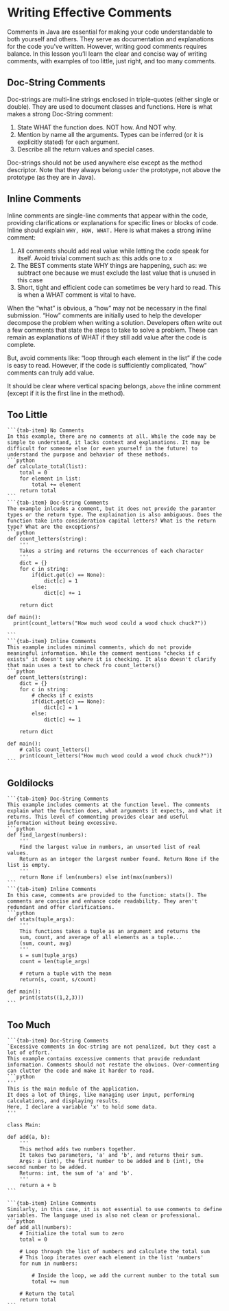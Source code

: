 # Writing Effective Comments

Comments in Java are essential for making your code understandable to both yourself and others. They serve as documentation and explanations for the code you've written. However, writing good comments requires balance. In this lesson you’ll learn the clear and concise way of writing comments, with examples of too little, just right, and too many comments.

## Doc-String Comments
Doc-strings are multi-line strings enclosed in triple-quotes (either single or double). They are used to document classes and functions. Here is what makes a strong Doc-String comment:
1. State WHAT the function does. NOT how. And NOT why.
2. Mention by name all the arguments. Types can be inferred (or it is explicitly stated) for each argument.
3. Describe all the return values and special cases.

Doc-strings should not be used anywhere else except as the method descriptor.
Note that they always belong `under` the prototype, not above the prototype (as they are in Java).

## Inline Comments 
Inline comments are single-line comments that appear within the code, providing clarifications or explanations for specific lines or blocks of code. Inline should explain `WHY, HOW, WHAT.` Here is what makes a strong inline comment:
1. All comments should add real value while letting the code speak for itself. Avoid trivial comment such as: this adds one to x
2. The BEST comments state WHY things are happening, such as: we subtract one because we must exclude the last value that is unused in this case
3. Short, tight and efficient code can sometimes be very hard to read. This is when a WHAT comment is vital to have.

When the “what” is obvious, a “how” may not be necessary in the final submission. “How” comments are initially used to help the developer decompose the problem when writing a solution. Developers often write out a few comments that state the steps to take to solve a problem. These can remain as explanations of WHAT if they still add value after the code is complete. 

But, avoid comments like: “loop through each element in the list” if the code is easy to read. However, if the code is sufficiently complicated, “how” comments can truly add value.

It should be clear where vertical spacing belongs, `above` the inline comment (except if it is the first line in the method).

## Too Little
````{tab-set} 
```{tab-item} No Comments
In this example, there are no comments at all. While the code may be simple to understand, it lacks context and explanations. It may be difficult for someone else (or even yourself in the future) to understand the purpose and behavior of these methods.
```python 
def calculate_total(list):
    total = 0
    for element in list:
        total += element
    return total
```
```{tab-item} Doc-String Comments
The example inlcudes a comment, but it does not provide the paramter types or the return type. The explaination is also ambiguous. Does the function take into consideration capital letters? What is the return type? What are the exceptions?
```python
def count_letters(string):
    ''' 
    Takes a string and returns the occurrences of each character
    '''
    dict = {}
    for c in string:
        if(dict.get(c) == None):
            dict[c] = 1
        else:
            dict[c] += 1

    return dict

def main():
  print(count_letters("How much wood could a wood chuck chuck?"))

```
```{tab-item} Inline Comments
This example includes minimal comments, which do not provide meaningful information. While the comment mentions "checks if c exists" it doesn't say where it is checking. It also doesn't clarify that main uses a test to check fro count_letters()
```python
def count_letters(string):
    dict = {}
    for c in string:
        # checks if c exists
        if(dict.get(c) == None):
            dict[c] = 1
        else:
            dict[c] += 1

    return dict

def main():
    # calls count_letters()
    print(count_letters("How much wood could a wood chuck chuck?"))
```
````

## Goldilocks
````{tab-set} 
```{tab-item} Doc-String Comments
This example includes comments at the function level. The comments explain what the function does, what arguments it expects, and what it returns. This level of commenting provides clear and useful information without being excessive.
```python 
def find_largest(numbers):
    '''
    Find the largest value in numbers, an unsorted list of real values. 
    Return as an integer the largest number found. Return None if the list is empty.
    '''
    return None if len(numbers) else int(max(numbers))
```
```{tab-item} Inline Comments
In this case, comments are provided to the function: stats(). The comments are concise and enhance code readability. They aren't redundant and offer clarifications. 
```python
def stats(tuple_args):
    '''
    This functions takes a tuple as an argument and returns the 
    sum, count, and average of all elements as a tuple... 
    (sum, count, avg)
    '''
    s = sum(tuple_args)
    count = len(tuple_args)

    # return a tuple with the mean
    return(s, count, s/count)
    
def main():
    print(stats((1,2,3)))
```
````

## Too Much
````{tab-set} 
```{tab-item} Doc-String Comments
`Excessive comments in doc-string are not penalized, but they cost a lot of effort.`
This example contains excessive comments that provide redundant information. Comments should not restate the obvious. Over-commenting can clutter the code and make it harder to read.
```python 
'''
This is the main module of the application.
It does a lot of things, like managing user input, performing calculations, and displaying results.
Here, I declare a variable 'x' to hold some data.
'''

class Main:

def add(a, b):
    '''
    This method adds two numbers together.
    It takes two parameters, 'a' and 'b', and returns their sum.
    Args: a (int), the first number to be added and b (int), the second number to be added.
    Returns: int, the sum of 'a' and 'b'.
    '''
    return a + b
```

```{tab-item} Inline Comments
Similarly, in this case, it is not essential to use comments to define variables. The language used is also not clean or professional.
```python
def add_all(numbers):
    # Initialize the total sum to zero
    total = 0

    # Loop through the list of numbers and calculate the total sum
    # This loop iterates over each element in the list 'numbers'
    for num in numbers:

        # Inside the loop, we add the current number to the total sum
        total += num

    # Return the total
    return total 
```
````

